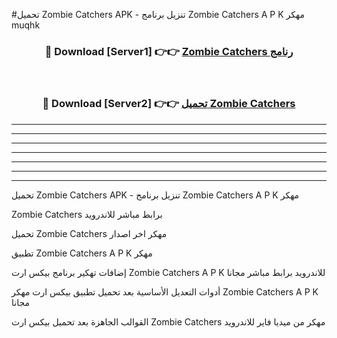 #تحميل Zombie Catchers  APK - تنزيل برنامج Zombie Catchers  A P K مهكر muqhk 



<div align="center">
<h3>🔴 Download [Server1] 👉👉 <a href="https://apkdownload10.web.app/?title=Zombie Catchers ">Zombie Catchers  رنامج</a></h3><br>

<h3>🔴 Download [Server2] 👉👉 <a href="https://apkdownload10.web.app/?title=Zombie Catchers ">تحميل Zombie Catchers  </a></h3>
</div>


----------------------------------------------------------

----------------------------------------------------------

----------------------------------------------------------

----------------------------------------------------------

----------------------------------------------------------

----------------------------------------------------------

----------------------------------------------------------

تحميل Zombie Catchers  APK - تنزيل برنامج Zombie Catchers  A P K مهكر

Zombie Catchers  برابط مباشر للاندرويد

تحميل Zombie Catchers  مهكر اخر اصدار

تطبيق Zombie Catchers  A P K مهكر

إضافات تهكير برنامج بيكس ارت Zombie Catchers  A P K للاندرويد برابط مباشر مجانا

أدوات التعديل الأساسية بعد تحميل تطبيق بيكس ارت مهكر Zombie Catchers  A P K مجانا

القوالب الجاهزة بعد تحميل بيكس ارت Zombie Catchers  مهكر من ميديا فاير للاندرويد


